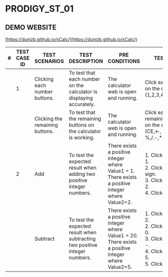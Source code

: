 # PRODIGY_ST_01

## DEMO WEBSITE
[https://dunizb.github.io/sCalc/](https://dunizb.github.io/sCalc/)

| #  | TEST CASE ID  |TEST SCENARIOS                | TEST DESCRIPTION                                                    | PRE CONDITIONS                        | TEST STEPS                           | EXPECTED RESULTS                                           |
|----|---------------|------------------------------|---------------------------------------------------------------------|---------------------------------------|--------------------------------------|------------------------------------------------------------|
|    |      1        | Clicking each number buttons.| To test that each number on the calculator is displaying accurately.|The calculator web is open and running.| Click each number on the calculator. (1,2,3,4,5,6,7,8,9,0) |Verify that each number will display as it is being clicked.| 
|   |                | Clicking the remaining buttons.| To test that the remaining buttons on the calculator is working.  |The calculator web is open and running.| Click each remaining buttoms on the calculator. (CE,<-, %,/.-,*.+,=,.)| Verify that each buttons are working accordingly.|
|   | 2              | Add                          | To test the expected result when adding two positive integer numbers. |There exists a positive integer where Value1 = 1. <br> There exists a positive integer where Value2=2.| 1. Click the number 1. <br> 2. Click the plus sign. <br> 3. Click the number 2. <br> 4. Click the = sign. | The calculator displayed 3.
|   |                |  Subtract                    | To test the expected result when subtracting two positive integer numbers.|There exists a positive integer where Value1 = 20. <br> There exists a positive integer where Value2=5.| 1. Click the number 2. <br> 2. Click the number 0. <br> 3. Click the button -. <br> 4. Click the number 5. <br> 5. Click the = sign. | Verify that the displayed answer is 15.|

